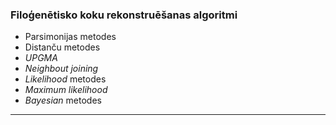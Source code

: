 ### Filoģenētisko koku rekonstruēšanas algoritmi
* Parsimonijas metodes
* Distanču metodes
 * *UPGMA*
 * *Neighbout joining*
* *Likelihood* metodes
 * *Maximum likelihood*
* *Bayesian* metodes
---


